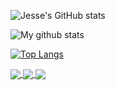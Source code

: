 ![Jesse's GitHub stats](https://github-readme-stats.vercel.app/api?username=Jesse-Jumbo&show_icons=true&include_all_commits=ture&count_private=true&card_width=300)

<img align="center" src="https://github-readme-streak-stats.herokuapp.com?user=Jesse-Jumbo&theme=vue-light&date_format=M%20j%5B%2C%20Y%5D&card_width=300" alt="My github stats" />

[![Top Langs](https://github-readme-stats.vercel.app/api/top-langs/?username=Jesse-Jumbo&layout=compact&langs_count=10&card_width=300)](https://github.com/anuraghazra/github-readme-stats)

<a href="https://github.com/Jesse-Jumbo/TankMan">
  <img align="center" src="https://github-readme-stats.vercel.app/api/pin/?username=Jesse-Jumbo&repo=TankMan&show_owner=true" />
</a>

<a href="https://github.com/Jesse-Jumbo/MLGameTemplate">
  <img align="center" src="https://github-readme-stats.vercel.app/api/pin/?username=Jesse-Jumbo&repo=MLGameTemplate&show_owner=true" />
</a>

<a href="https://github.com/Jesse-Jumbo/MLGame">
  <img align="center" src="https://github-readme-stats.vercel.app/api/pin/?username=PAIA-Playful-AI-Arena&repo=MLGame&show_owner=true" />
</a>
